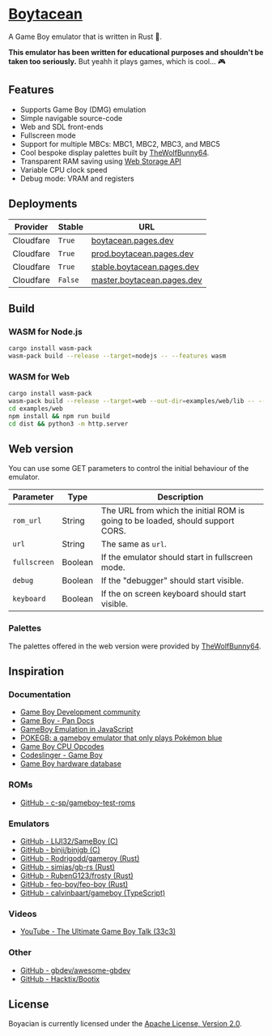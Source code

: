 # [Boytacean](https://boytacean.pages.dev)

A Game Boy emulator that is written in Rust 🦀.

**This emulator has been written for educational purposes and shouldn't be taken too seriously.** But yeahh it plays games, which is cool... 🎮

## Features

* Supports Game Boy (DMG) emulation
* Simple navigable source-code
* Web and SDL front-ends
* Fullscreen mode
* Support for multiple MBCs: MBC1, MBC2, MBC3, and MBC5
* Cool bespoke display palettes built by [TheWolfBunny64](https://www.deviantart.com/thewolfbunny).
* Transparent RAM saving using [Web Storage API](https://developer.mozilla.org/docs/Web/API/Window/localStorage)
* Variable CPU clock speed
* Debug mode: VRAM and registers

## Deployments

| Provider  | Stable  | URL                                                              |
| --------- | ------- | ---------------------------------------------------------------- |
| Cloudfare | `True`  | [boytacean.pages.dev](https://boytacean.pages.dev)               |
| Cloudfare | `True`  | [prod.boytacean.pages.dev](https://prod.boytacean.pages.dev)     |
| Cloudfare | `True`  | [stable.boytacean.pages.dev](https://stable.boytacean.pages.dev) |
| Cloudfare | `False` | [master.boytacean.pages.dev](https://master.boytacean.pages.dev) |

## Build

### WASM for Node.js

```bash
cargo install wasm-pack
wasm-pack build --release --target=nodejs -- --features wasm
```

### WASM for Web

```bash
cargo install wasm-pack
wasm-pack build --release --target=web --out-dir=examples/web/lib -- --features wasm
cd examples/web
npm install && npm run build
cd dist && python3 -m http.server
```

## Web version

You can use some GET parameters to control the initial behaviour of the emulator.

| Parameter    | Type    | Description                                                                    |
| ------------ | ------- | ------------------------------------------------------------------------------ |
| `rom_url`    | String  | The URL from which the initial ROM is going to be loaded, should support CORS. |
| `url`        | String  | The same as `url`.                                                             |
| `fullscreen` | Boolean | If the emulator should start in fullscreen mode.                               |
| `debug`      | Boolean | If the "debugger" should start visible.                                        |
| `keyboard`   | Boolean | If the on screen keyboard should start visible.                                |

### Palettes

The palettes offered in the web version were provided by [TheWolfBunny64](https://www.deviantart.com/thewolfbunny).

## Inspiration

### Documentation

* [Game Boy Development community](https://gbdev.io/)
* [Game Boy - Pan Docs](https://gbdev.io/pandocs)
* [GameBoy Emulation in JavaScript](http://imrannazar.com/GameBoy-Emulation-in-JavaScript:-The-CPU)
* [POKEGB: a gameboy emulator that only plays Pokémon blue](https://binji.github.io/posts/pokegb)
* [Game Boy CPU Opcodes](https://izik1.github.io/gbops)
* [Codeslinger - Game Boy](http://www.codeslinger.co.uk/pages/projects/gameboy.html)
* [Game Boy hardware database](https://gbhwdb.gekkio.fi)

### ROMs

* [GitHub - c-sp/gameboy-test-roms](https://github.com/c-sp/gameboy-test-roms)

### Emulators

* [GitHub - LIJI32/SameBoy (C)](https://github.com/LIJI32/SameBoy)
* [GitHub - binji/binjgb (C)](https://github.com/binji/binjgb)
* [GitHub - Rodrigodd/gameroy (Rust)](https://github.com/Rodrigodd/gameroy)
* [GitHub - simias/gb-rs (Rust)](https://github.com/simias/gb-rs)
* [GitHub - RubenG123/frosty (Rust)](https://github.com/RubenG123/frosty)
* [GitHub - feo-boy/feo-boy (Rust)](https://github.com/feo-boy/feo-boy)
* [GitHub - calvinbaart/gameboy (TypeScript)](https://github.com/calvinbaart/gameboy)

### Videos

* [YouTube - The Ultimate Game Boy Talk (33c3)](https://www.youtube.com/watch?v=HyzD8pNlpwI)

### Other

* [GitHub - gbdev/awesome-gbdev](https://github.com/gbdev/awesome-gbdev)
* [GitHub - Hacktix/Bootix](https://github.com/Hacktix/Bootix)

## License

Boyacian is currently licensed under the [Apache License, Version 2.0](http://www.apache.org/licenses/).
